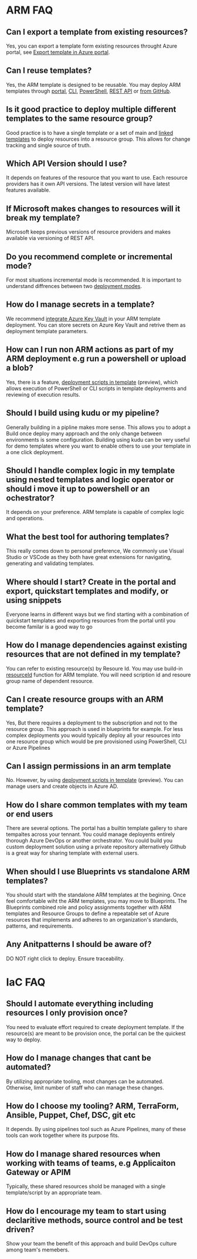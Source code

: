 # ARM FAQ
## Can I export a template from existing resources?
Yes, you can export a template form existing resources throught Azure portal, see [Export template in Azure portal](https://docs.microsoft.com/en-us/azure/azure-resource-manager/templates/export-template-portal).

## Can I reuse templates?
Yes, the ARM template is designed to be reusable. You may deploy ARM templates through [portal](https://docs.microsoft.com/en-us/azure/azure-resource-manager/templates/deploy-portal), [CLI](https://docs.microsoft.com/en-us/azure/azure-resource-manager/templates/deploy-cli), [PowerShell](https://docs.microsoft.com/en-us/azure/azure-resource-manager/templates/deploy-powershell), [REST API](https://docs.microsoft.com/en-us/azure/azure-resource-manager/templates/deploy-rest) or [from GitHub](https://docs.microsoft.com/en-us/azure/azure-resource-manager/templates/deploy-to-azure-button).

## Is it good practice to deploy multiple different templates to the same resource group?
Good practice is to have a single template or a set of main and [linked templates](https://docs.microsoft.com/en-us/azure/azure-resource-manager/templates/linked-templates) to deploy resources into a resource group. This allows for change tracking and single source of truth.

## Which API Version should I use?
It depends on features of the resource that you want to use. Each resource providers has it own API versions. The latest version will have latest features available.

## If Microsoft makes changes to resources will it break my template?
Microsoft keeps previous versions of resource providers and makes available via versioning of REST API.

## Do you recommend complete or incremental mode?
For most situations incremental mode is recommended. It is important to understand diffrences between two [deployment modes](https://docs.microsoft.com/en-us/azure/azure-resource-manager/templates/deployment-modes).

## How do I manage secrets in a template?
We recommend [integrate Azure Key Vault](https://docs.microsoft.com/en-us/azure/azure-resource-manager/templates/template-tutorial-use-key-vault) in your ARM template deployment. You can store secrets on Azure Key Vault and retrive them as deployment template parameters.

## How can I run non ARM actions as part of my ARM deployment e.g run a powershell or upload a blob?
Yes, there is a feature, [deployment scripts in template](https://docs.microsoft.com/en-us/azure/azure-resource-manager/templates/deployment-script-template?tabs=CLI) (preview), which allows execution of PowerShell or CLI scripts in template deployments and reviewing of execution results.

## Should I build using kudu or my pipeline?
Generally building in a pipline makes more sense. This allows you to adopt a Build once deploy many approach and the only change between environments is some configuration. Building using kudu can be very useful for demo templates where you want to enable others to use your template in a one click deployment.

## Should I handle complex logic in my template using nested templates and logic operator or should i move it up to powershell or an ochestrator?
It depends on your preference. ARM template is capable of complex logic and operations.

## What the best tool for authoring templates?
This really comes down to personal preference, We commonly use Visual Studio or VSCode as they both have great extensions for navigating, generating and validating templates.

## Where should I start? Create in the portal and export, quickstart templates and modify, or using snippets
Everyone learns in different ways but we find starting with a combination of quickstart templates and exporting resources from the portal until you become familar is a good way to go

## How do I manage dependencies against existing resources that are not defined in my template?
You can refer to existing resource(s) by Resoure Id. You may use build-in [resourceId](https://docs.microsoft.com/en-us/azure/azure-resource-manager/templates/template-functions-resource#resourceid) function for ARM template. You will need scription id and resoure group name of dependent resource.

## Can I create resource groups with an ARM template?
Yes, But there requires a deployment to the subscription and not to the resource group. This approach is used in blueprints for example. For less complex deployments you would typically deploy all your resources into one resource group which would be pre provisioned using PowerShell, CLI or Azure Pipelines

## Can I assign permissions in an arm template
No. However, by using [deployment scripts in template](https://docs.microsoft.com/en-us/azure/azure-resource-manager/templates/deployment-script-template?tabs=CLI) (preview). You can manage users and create objects in Azure AD.

## How do I share common templates with my team or end users
There are several options. The portal has a builtin template gallery to share tempaltes across your tennant. You could manage deployents entirely thorough Azure DevOps or another orchestrator. You could build you custom deployment solution using a private repository alternatively Github is a great way for sharing template with external users.

## When should I use Blueprints vs standalone ARM templates?
You should start with the standalone ARM templates at the begining. Once feel comfortable wiht the ARM templates, you may move to Blueprints. The Blueprints combined role and policy assignments together with ARM templates and Resource Groups to define a repeatable set of Azure resources that implements and adheres to an organization's standards, patterns, and requirements.

## Any Anitpatterns I should be aware of?
DO NOT right click to deploy.
Ensure traceability.

# IaC FAQ
## Should I automate everything including resources I only provision once?
You need to evaluate effort required to create deployment template. If the resource(s) are meant to be provision once, the portal can be the quickest way to deploy.

## How do I manage changes that cant be automated?
By utilizing appropriate tooling, most changes can be automated. Otherwise, limit number of staff who can manage these changes.

## How do I choose my tooling? ARM, TerraForm, Ansible, Puppet, Chef, DSC, git etc
It depends. By using pipelines tool such as Azure Pipelines, many of these tools can work together where its purpose fits.

## How do I manage shared resources when working with teams of teams, e.g Applicaiton Gateway or APIM
Typically, these shared resources shold be managed with a single template/script by an appropriate team.

## How do I encourage my team to start using declaritive methods, source control and be test driven?
Show your team the benefit of this approach and build DevOps culture among team's memebers.

